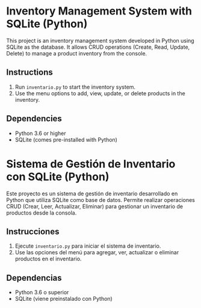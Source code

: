 # Inventory Management System with SQLite (Python)

This project is an inventory management system developed in Python using SQLite as the database. It allows CRUD operations (Create, Read, Update, Delete) to manage a product inventory from the console.

## Instructions

1. Run `inventario.py` to start the inventory system.
2. Use the menu options to add, view, update, or delete products in the inventory.

## Dependencies
- Python 3.6 or higher
- SQLite (comes pre-installed with Python)

# Sistema de Gestión de Inventario con SQLite (Python)

Este proyecto es un sistema de gestión de inventario desarrollado en Python que utiliza SQLite como base de datos. Permite realizar operaciones CRUD (Crear, Leer, Actualizar, Eliminar) para gestionar un inventario de productos desde la consola.

## Instrucciones

1. Ejecute `inventario.py` para iniciar el sistema de inventario.
2. Use las opciones del menú para agregar, ver, actualizar o eliminar productos en el inventario.

## Dependencias
- Python 3.6 o superior
- SQLite (viene preinstalado con Python)
